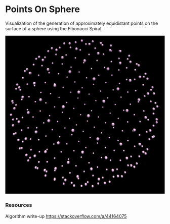 # Points On Sphere

Visualization of the generation of approximately equidistant points on the surface of a sphere using the Fibonacci Spiral.

![](demo.png)

### Resources

Algorithm write-up <https://stackoverflow.com/a/44164075>